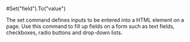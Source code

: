 #Set("field").To("value")



The set command defines inputs to be entered into a HTML element on a page. Use this command to fill up
fields on a form such as text fields, checkboxes, radio buttons and drop-down lists.